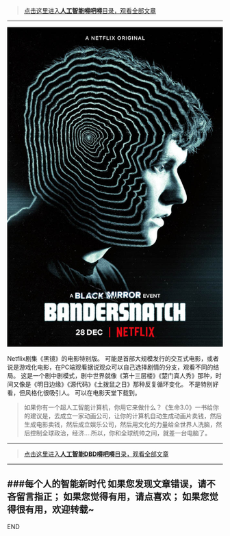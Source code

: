 >[点击这里进入**人工智能嘚吧嘚**目录，观看全部文章](https://www.jianshu.com/p/ff37dbc75edb)
---

![](imgs/4324074-e3d92e33133d9b64.png?imageMogr2/auto-orient/strip%7CimageView2/2/w/1240)

Netflix剧集《黑镜》的电影特别版。
可能是首部大规模发行的交互式电影，或者说是游戏化电影，在PC端观看据说观众可以自己选择剧情的分支，观看不同的结局。
这是一个剧中剧模式，剧中世界就像《第十三层楼》《楚门真人秀》那种，时间又像是《明日边缘》《源代码》《土拨鼠之日》那种反复循环变化。
不是特别好看，但风格化很吸引人。
可以在电影天堂下载到。

>如果你有一个超人工智能计算机，你用它来做什么？《生命3.0》一书给你的建议是，去成立一家动画公司，让你的计算机自动生成动画片卖钱，然后生成电影卖钱，然后成立娱乐公司，然后用文化的力量给全世界人洗脑，然后控制全球政治，经济....所以，你和全球统帅之间，就差一台电脑了。

---
>[点击这里进入**人工智能DBD嘚吧嘚**目录，观看全部文章](https://www.jianshu.com/p/ff37dbc75edb)
---
###每个人的智能新时代
如果您发现文章错误，请不吝留言指正；
如果您觉得有用，请点喜欢；
如果您觉得很有用，欢迎转载~
---
END